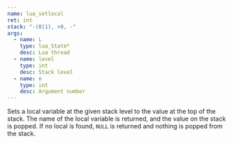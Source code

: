 ```yaml
---
name: lua_setlocal
ret: int
stack: "-(0|1), +0, -"
args:
  - name: L
    type: lua_State*
    desc: Lua thread
  - name: level
    type: int
    desc: Stack level
  - name: n
    type: int
    desc: Argument number
---
```


Sets a local variable at the given stack level to the value at the top of the stack. The name of the local variable is returned, and the value on the stack is popped. If no local is found, `NULL` is returned and nothing is popped from the stack.
